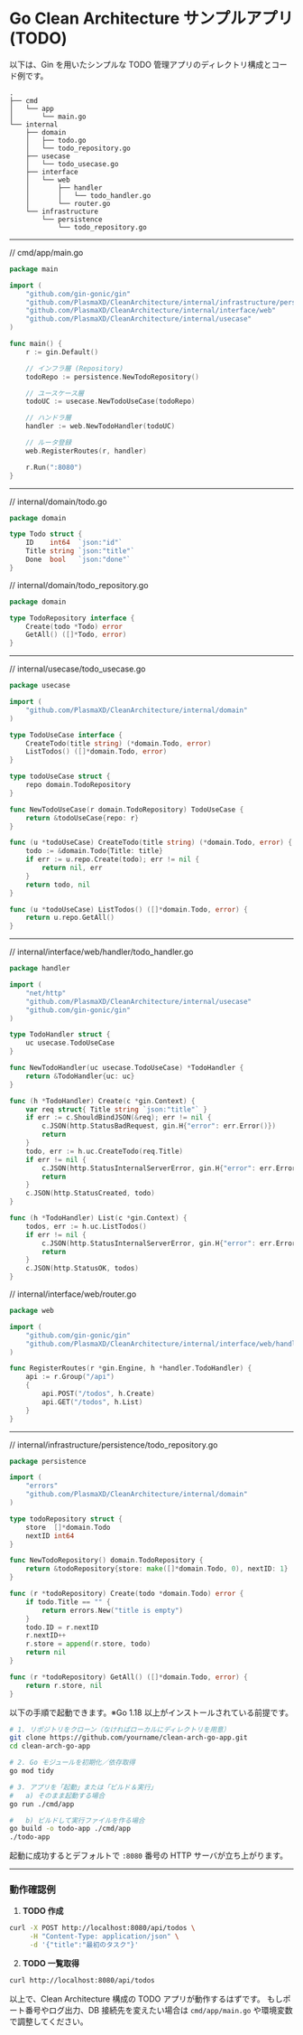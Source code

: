 # Go Clean Architecture サンプルアプリ (TODO)

以下は、Gin を用いたシンプルな TODO 管理アプリのディレクトリ構成とコード例です。

```
.
├── cmd
│   └── app
│       └── main.go
└── internal
    ├── domain
    │   ├── todo.go
    │   └── todo_repository.go
    ├── usecase
    │   └── todo_usecase.go
    ├── interface
    │   └── web
    │       ├── handler
    │       │   └── todo_handler.go
    │       └── router.go
    └── infrastructure
        └── persistence
            └── todo_repository.go
```

---

// cmd/app/main.go
```go
package main

import (
    "github.com/gin-gonic/gin"
    "github.com/PlasmaXD/CleanArchitecture/internal/infrastructure/persistence"
    "github.com/PlasmaXD/CleanArchitecture/internal/interface/web"
    "github.com/PlasmaXD/CleanArchitecture/internal/usecase"
)

func main() {
    r := gin.Default()

    // インフラ層 (Repository)
    todoRepo := persistence.NewTodoRepository()

    // ユースケース層
    todoUC := usecase.NewTodoUseCase(todoRepo)

    // ハンドラ層
    handler := web.NewTodoHandler(todoUC)

    // ルータ登録
    web.RegisterRoutes(r, handler)

    r.Run(":8080")
}
```

---

// internal/domain/todo.go
```go
package domain

type Todo struct {
    ID    int64  `json:"id"`
    Title string `json:"title"`
    Done  bool   `json:"done"`
}
```

// internal/domain/todo_repository.go
```go
package domain

type TodoRepository interface {
    Create(todo *Todo) error
    GetAll() ([]*Todo, error)
}
```

---

// internal/usecase/todo_usecase.go
```go
package usecase

import (
    "github.com/PlasmaXD/CleanArchitecture/internal/domain"
)

type TodoUseCase interface {
    CreateTodo(title string) (*domain.Todo, error)
    ListTodos() ([]*domain.Todo, error)
}

type todoUseCase struct {
    repo domain.TodoRepository
}

func NewTodoUseCase(r domain.TodoRepository) TodoUseCase {
    return &todoUseCase{repo: r}
}

func (u *todoUseCase) CreateTodo(title string) (*domain.Todo, error) {
    todo := &domain.Todo{Title: title}
    if err := u.repo.Create(todo); err != nil {
        return nil, err
    }
    return todo, nil
}

func (u *todoUseCase) ListTodos() ([]*domain.Todo, error) {
    return u.repo.GetAll()
}
```

---

// internal/interface/web/handler/todo_handler.go
```go
package handler

import (
    "net/http"
    "github.com/PlasmaXD/CleanArchitecture/internal/usecase"
    "github.com/gin-gonic/gin"
)

type TodoHandler struct {
    uc usecase.TodoUseCase
}

func NewTodoHandler(uc usecase.TodoUseCase) *TodoHandler {
    return &TodoHandler{uc: uc}
}

func (h *TodoHandler) Create(c *gin.Context) {
    var req struct{ Title string `json:"title"` }
    if err := c.ShouldBindJSON(&req); err != nil {
        c.JSON(http.StatusBadRequest, gin.H{"error": err.Error()})
        return
    }
    todo, err := h.uc.CreateTodo(req.Title)
    if err != nil {
        c.JSON(http.StatusInternalServerError, gin.H{"error": err.Error()})
        return
    }
    c.JSON(http.StatusCreated, todo)
}

func (h *TodoHandler) List(c *gin.Context) {
    todos, err := h.uc.ListTodos()
    if err != nil {
        c.JSON(http.StatusInternalServerError, gin.H{"error": err.Error()})
        return
    }
    c.JSON(http.StatusOK, todos)
}
```

// internal/interface/web/router.go
```go
package web

import (
    "github.com/gin-gonic/gin"
    "github.com/PlasmaXD/CleanArchitecture/internal/interface/web/handler"
)

func RegisterRoutes(r *gin.Engine, h *handler.TodoHandler) {
    api := r.Group("/api")
    {
        api.POST("/todos", h.Create)
        api.GET("/todos", h.List)
    }
}
```

---

// internal/infrastructure/persistence/todo_repository.go
```go
package persistence

import (
    "errors"
    "github.com/PlasmaXD/CleanArchitecture/internal/domain"
)

type todoRepository struct {
    store  []*domain.Todo
    nextID int64
}

func NewTodoRepository() domain.TodoRepository {
    return &todoRepository{store: make([]*domain.Todo, 0), nextID: 1}
}

func (r *todoRepository) Create(todo *domain.Todo) error {
    if todo.Title == "" {
        return errors.New("title is empty")
    }
    todo.ID = r.nextID
    r.nextID++
    r.store = append(r.store, todo)
    return nil
}

func (r *todoRepository) GetAll() ([]*domain.Todo, error) {
    return r.store, nil
}
```


以下の手順で起動できます。※Go 1.18 以上がインストールされている前提です。

```bash
# 1. リポジトリをクローン（なければローカルにディレクトリを用意）
git clone https://github.com/yourname/clean-arch-go-app.git
cd clean-arch-go-app

# 2. Go モジュールを初期化／依存取得
go mod tidy

# 3. アプリを「起動」または「ビルド＆実行」
#   a) そのまま起動する場合
go run ./cmd/app

#   b) ビルドして実行ファイルを作る場合
go build -o todo-app ./cmd/app
./todo-app
```

起動に成功するとデフォルトで `:8080` 番号の HTTP サーバが立ち上がります。

---

### 動作確認例

1. **TODO 作成**

```bash
curl -X POST http://localhost:8080/api/todos \
     -H "Content-Type: application/json" \
     -d '{"title":"最初のタスク"}'
```

2. **TODO 一覧取得**

```bash
curl http://localhost:8080/api/todos
```

以上で、Clean Architecture 構成の TODO アプリが動作するはずです。
もしポート番号やログ出力、DB 接続先を変えたい場合は `cmd/app/main.go` や環境変数で調整してください。
